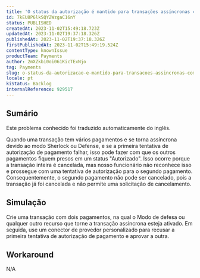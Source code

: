 ```yaml
---
title: 'O status da autorização é mantido para transações assíncronas com 2 ou mais pagamentos quando o primeiro é cancelado.'
id: 7kEU8P6lkSQYZWzgaC16nY
status: PUBLISHED
createdAt: 2023-11-02T15:49:18.723Z
updatedAt: 2023-11-02T19:37:18.326Z
publishedAt: 2023-11-02T19:37:18.326Z
firstPublishedAt: 2023-11-02T15:49:19.524Z
contentType: knownIssue
productTeam: Payments
author: 2mXZkbi0oi061KicTExNjo
tag: Payments
slug: o-status-da-autorizacao-e-mantido-para-transacoes-assincronas-com-2-ou-mais-pagamentos-quando-o-primeiro-e-cancelado
locale: pt
kiStatus: Backlog
internalReference: 929517
---
```


## Sumário

<div class="alert alert-info">
  <p>Este problema conhecido foi traduzido automaticamente do inglês.</p>
</div>


Quando uma transação tem vários pagamentos e se torna assíncrona devido ao modo Sherlock ou Defense, e se a primeira tentativa de autorização de pagamento falhar, isso pode fazer com que os outros pagamentos fiquem presos em um status "Autorizado". Isso ocorre porque a transação inteira é cancelada, mas nosso funcionário não reconhece isso e prossegue com uma tentativa de autorização para o segundo pagamento. Consequentemente, o segundo pagamento não pode ser cancelado, pois a transação já foi cancelada e não permite uma solicitação de cancelamento.

## Simulação


Crie uma transação com dois pagamentos, na qual o Modo de defesa ou qualquer outro recurso que torne a transação assíncrona esteja ativado. Em seguida, use um conector de provedor personalizado para recusar a primeira tentativa de autorização de pagamento e aprovar a outra.



## Workaround


N/A





